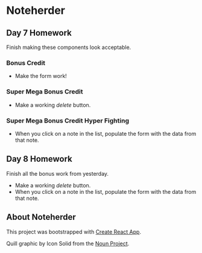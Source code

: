 # Noteherder

## Day 7 Homework

Finish making these components look acceptable.

### Bonus Credit

* Make the form work!

### Super Mega Bonus Credit

* Make a working _delete_ button.

### Super Mega Bonus Credit Hyper Fighting

* When you click on a note in the list, populate the form with the data from that note.

## Day 8 Homework

Finish all the bonus work from yesterday.

* Make a working _delete_ button.
* When you click on a note in the list, populate the form with the data from that note.

## About Noteherder

This project was bootstrapped with [Create React App](https://github.com/facebookincubator/create-react-app).

Quill graphic by Icon Solid from the [Noun Project](https://thenounproject.com/).
